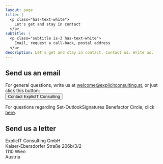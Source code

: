 ```yaml
---
layout: page
title: |
  <p class="has-text-white">
    Let's get and stay in contact
  </p>
subtitle: |
  <p class="subtitle is-3 has-text-white">
    Email, request a call-back, postal address
  </p>
description: Let's get and stay in contact. Contact us. Write us.
---
```

## Send us an email
For general questions, write us at <a href="mailto:welcome@explicitconsulting.at">welcome@explicitconsulting.at</a>, or just click this button:<br><a href="mailto:welcome@explicitconsulting.at"><button class="button is-link is-normal is-hover">Contact ExplicIT Consulting</button></a>

For questions regarding Set-OutlookSignatures Benefactor Circle, click <a href="/open-source/set-outlooksignatures">here</a>.

## Send us a letter
ExplicIT Consulting GmbH<br>Kaiser-Ebersdorfer Straße 206b/3/2<br>1110 Wien<br>Austria

<p>&nbsp;</p>
<p>&nbsp;</p>
<p>&nbsp;</p>
<p>&nbsp;</p>
<p>&nbsp;</p>
